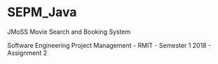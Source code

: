 # SEPM_Java

JMoSS Movie Search and Booking System

Software Engineering Project Management - RMIT - Semester 1 2018 - Assignment 2